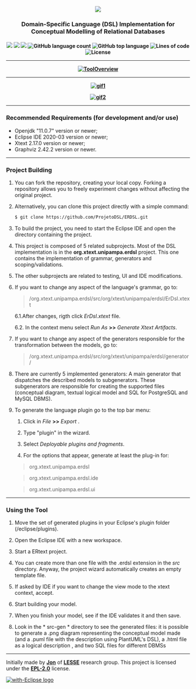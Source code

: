 <h3 align="center">

<!-- ![](https://i.ibb.co/nfRXxQn/ertext-Logo-P.png) -->
	
![](https://i.ibb.co/ZXyMXFy/ERtext-Logo-Linked-In-Hero-Image-1584x396.png) 

<h3 align="center">
   Domain-Specific Language (DSL) Implementation for Conceptual Modelling of Relational Databases

<h4 align="center"> 

![](https://img.shields.io/github/last-commit/ProjetoDSL/ERDSL?style=flat-square) 
![](https://img.shields.io/badge/Eclipse%20IDE->=2020‑03-blue?style=flat-square) 
![](https://img.shields.io/badge/Xtext->=2.17.0-blue?style=flat-square)
![GitHub language count](https://img.shields.io/github/languages/count/ProjetoDSL/ERDSL?color=blue&style=flat-square)
![GitHub top language](https://img.shields.io/github/languages/top/ProjetoDSL/ERDSL?color=blue&style=flat-square)
![Lines of code](https://img.shields.io/tokei/lines/github.com/ProjetoDSL/ERDSL?color=blue&style=flat-square)
![License](https://img.shields.io/github/license/ProjetoDSL/ERDSL?color=blue&style=flat-square)

---


<a href=""><img src="https://github.com/ProjetoDSL/ERDSL/blob/master/ToolOverview.png" alt="ToolOverview" border="0" /></a> 

---

<a href="https://imgbb.com/"><img src="https://i.ibb.co/xgzx9XQ/gif1.gif" alt="gif1" border="0" /></a>

<a href="https://imgbb.com/"><img src="https://i.ibb.co/yVB30nV/gif2.gif" alt="gif2" border="0" /></a>

---


### Recommended Requirements (for development and/or use) ##

+ Openjdk "11.0.7" version or newer;
+ Eclipse IDE 2020-03 version or newer;
+ Xtext 2.17.0 version or newer;
+ Graphviz 2.42.2 version or newer.

---

### Project Building 



1. You can fork the repository, creating your local copy. Forking a repository allows you to freely experiment changes without affecting the original project.

1. Alternatively, you can clone this project directly with a simple command:

	```zsh	
	$ git clone https://github.com/ProjetoDSL/ERDSL.git
	```
1. To build the project, you need to start the Eclipse IDE and open the directory containing the project. 

1. This project is composed of 5 related subprojects. Most of the DSL implementation is in the **org.xtext.unipampa.erdsl** project. This one contains the implementation of grammar, generators and scoping/validations. 


1. The other subprojects are related to testing, UI and IDE modifications.


1. If you want to change any aspect of the language's grammar, go to:
	
	> /org.xtext.unipampa.erdsl/src/org/xtext/unipampa/erdsl/ErDsl.xtext


	6.1.After changes, rigth click *ErDsl.xtext* file.

	6.2. In the context menu select *Run As* **>>** *Generate Xtext Artifacts*. 

1. If you want to change any aspect of the generators responsible for the transformation between the models, go to:
	
	> /org.xtext.unipampa.erdsl/src/org/xtext/unipampa/erdsl/generator/

1. There are currently 5 implemented generators: A main generator that dispatches the described models to subgenerators. These subgenerators are responsible for creating the supported files (conceptual diagram, textual logical model and SQL for PostgreSQL and MySQL DBMS).
	
1. To generate the language plugin go to the top bar menu: 
	
	1. Click in *File* **>>** *Export* .

	1. Type "plugin" in the wizard.

	1. Select *Deployable plugins and fragments*.
	
	1. For the options that appear, generate at least the plug-in for:
	
	> org.xtext.unipampa.erdsl

	> org.xtext.unipampa.erdsl.ide

	> org.xtext.unipampa.erdsl.ui

---



### Using the Tool

1. Move the set of generated plugins in your Eclipse's plugin folder (/eclipse/plugins).

2. Open the Eclipse IDE with a new workspace.

3. Start a ERtext project.

4. You can create more than one file with the .erdsl extension in the *src* directory. Anyway, the project wizard automatically creates an empty template file.

5. If asked by IDE if you want to change the view mode to the xtext context, accept.

6. Start building your model.

7. When you finish your model, see if the IDE validates it and then save.

8. Look in the * src-gen * directory to see the generated files: it is possible to generate a .png diagram representing the conceptual model made (and a .puml file with the description using PlantUML's DSL), a .html file as a logical description , and two SQL files for different DBMSs

---

Initially made by **[Jon](https://jonnathanriquelmo.github.io)** of **[LESSE](http://lesse.com.br/site/)** research group. This project is licensed under the **[EPL-2.0](https://github.com/ProjetoDSL/ERDSL/blob/master/LICENSE "EPL-2.0")** license.

<a href="http://with-eclipse.github.io/" target="_blank">
<img alt="with-Eclipse logo" src="http://with-eclipse.github.io/with-eclipse-0.jpg" />
</a>

